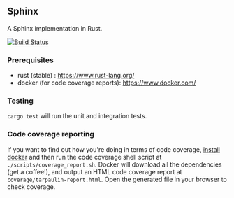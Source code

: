 ## Sphinx

A Sphinx implementation in Rust.

[![Build Status](https://travis-ci.com/nymtech/sphinx.svg?branch=develop)](https://travis-ci.com/nymtech/sphinx)

### Prerequisites

* rust (stable) : https://www.rust-lang.org/
* docker (for code coverage reports): https://www.docker.com/

### Testing

`cargo test` will run the unit and integration tests.

### Code coverage reporting

If you want to find out how you're doing in terms of code coverage, [install docker](https://www.docker.com) and then run the code coverage shell script at `./scripts/coverage_report.sh`. Docker will download all the dependencies (get a coffee!), and output an HTML code coverage report at `coverage/tarpaulin-report.html`. Open the generated file in your browser to check coverage.
